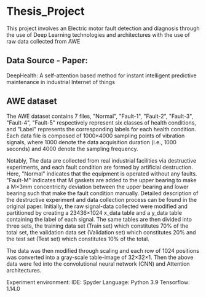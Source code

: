 # Thesis_Project

This project involves an Electric motor fault detection and diagnosis through the use of Deep Learning technologies and architectures with the use of raw data collected
from AWE

## Data Source - Paper:

DeepHealth: A self-attention based method for instant intelligent predictive maintenance in industrial Internet of things

## AWE dataset

The AWE dataset contains 7 files, "Normal", "Fault-1", "Fault-2", "Fault-3", "Fault-4", "Fault-5" respectively represent six classes of health conditions, 
and "Label" represents the corresponding labels for each health condition. Each data file is composed of 1000×4000 sampling points of vibration signals, 
where 1000 denote the data acquisition duration (i.e., 1000 seconds) and 4000 denote the sampling frequency.

Notably, The data are collected from real industrial facilities via destructive experiments, and each fault condition are formed by artificial destruction. 
Here, "Normal" indicates that the equipment is operated without any faults. "Fault-M" indicates that M gaskets are added to the upper bearing to make a M×3mm concentricity 
deviation between the upper bearing and lower bearing such that make the fault condition manually. Detailed description of the destructive experiment and data collection process can be found in the original paper.
Initially, the raw signal-data collected were modified and partitioned by creating a 23436×1024 x_data table and a y_data table containing the label of each signal. The same tables are then divided into three sets, the training data set (Train set) which constitutes 70% of the total set, 
the validation data set (Validation set) which constitutes 20% and the test set (Test set) which constitutes 10% of the total. 

The data was then modified through scaling and each row of 1024 positions was converted into a gray-scale table-image of 32×32×1. 
Then the above data were fed into the convolutional neural network (CNN) and Attention architectures.

Experiment environment:
       IDE: Spyder
       Language: Python 3.9
       Tensorflow: 1.14.0
